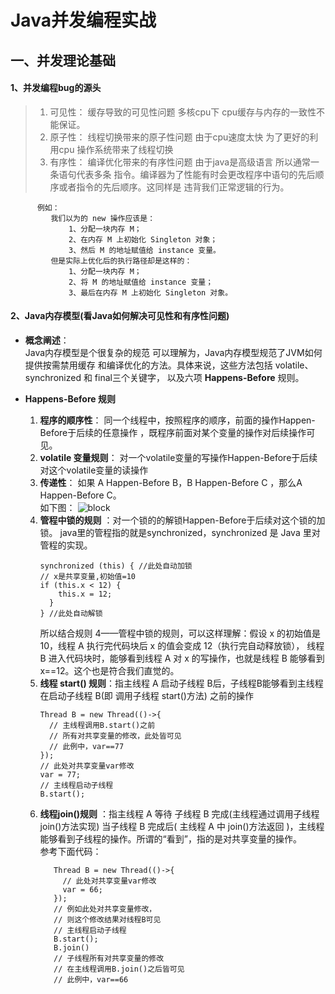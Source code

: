 # Java并发编程实战 
## 一、并发理论基础
#### 1、并发编程bug的源头 
   > 1. 可见性：  缓存导致的可见性问题 多核cpu下 cpu缓存与内存的一致性不能保证。
   > 2. 原子性：  线程切换带来的原子性问题 由于cpu速度太快 为了更好的利用cpu 
        操作系统带来了线程切换
   > 3. 有序性：  编译优化带来的有序性问题 由于java是高级语言 所以通常一条语句代表多条
        指令。编译器为了性能有时会更改程序中语句的先后顺序或者指令的先后顺序。这同样是
        违背我们正常逻辑的行为。
   ```
         例如：
            我们以为的 new 操作应该是：
                1、分配一块内存 M；
                2、在内存 M 上初始化 Singleton 对象；
                3、然后 M 的地址赋值给 instance 变量。
            但是实际上优化后的执行路径却是这样的：
                1、分配一块内存 M；
                2、将 M 的地址赋值给 instance 变量；
                3、最后在内存 M 上初始化 Singleton 对象。
   ```
#### 2、Java内存模型(看Java如何解决可见性和有序性问题)    
+ **概念阐述**：    
       Java内存模型是个很复杂的规范  可以理解为，Java内存模型规范了JVM如何提供按需禁用缓存
       和编译优化的方法。具体来说，这些方法包括 volatile、synchronized 和 final三个关键字，
       以及六项 **Happens-Before** 规则。
       
+ **Happens-Before 规则**
    1. **程序的顺序性**： 同一个线程中，按照程序的顺序，前面的操作Happen-Before于后续的任意操作
        ，既程序前面对某个变量的操作对后续操作可见。
    2. **volatile 变量规则**： 对一个volatile变量的写操作Happen-Before于后续对这个volatile变量的读操作
    3. **传递性**： 如果 A Happen-Before B，B Happen-Before C ，那么A Happen-Before C。    
    如下图：
        ![block](https://static001.geekbang.org/resource/image/b1/e1/b1fa541e98c74bc2a033d9ac5ae7fbe1.png)
    4. **管程中锁的规则** ：对一个锁的的解锁Happen-Before于后续对这个锁的加锁。
        java里的管程指的就是synchronized，synchronized 是 Java 里对管程的实现。
        ```
       synchronized (this) { //此处自动加锁
       // x是共享变量,初始值=10
        if (this.x < 12) {
            this.x = 12; 
          }  
        } //此处自动解锁
       ```   
        所以结合规则 4——管程中锁的规则，可以这样理解：假设 x 的初始值是 10，线程 A 执行完代码块后 x 的值会变成 12（执行完自动释放锁），
        线程 B 进入代码块时，能够看到线程 A 对 x 的写操作，也就是线程 B 能够看到 x==12。这个也是符合我们直觉的。
     5. **线程 start() 规则**：指主线程 A 启动子线程 B后，子线程B能够看到主线程在启动子线程 B(即 调用子线程 start()方法) 之前的操作
        ```
        Thread B = new Thread(()->{
          // 主线程调用B.start()之前
          // 所有对共享变量的修改，此处皆可见
          // 此例中，var==77
        });
        // 此处对共享变量var修改
        var = 77;
        // 主线程启动子线程
        B.start();
        ```
     6. **线程join()规则**   ：指主线程 A 等待 子线程 B 完成(主线程通过调用子线程join()方法实现)
        当子线程 B 完成后( 主线程 A 中 join()方法返回 )，主线程能够看到子线程的操作。所谓的“看到”，指的是对共享变量的操作。    
        参考下面代码：
         ```
            Thread B = new Thread(()->{
              // 此处对共享变量var修改
              var = 66;
            });
            // 例如此处对共享变量修改，
            // 则这个修改结果对线程B可见
            // 主线程启动子线程
            B.start();
            B.join()
            // 子线程所有对共享变量的修改
            // 在主线程调用B.join()之后皆可见
            // 此例中，var==66
         ```
               
